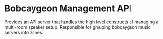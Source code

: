 # Bobcaygeon Management API

Provides an API server that handles the high level constructs of managing a multi-room speaker setup.  Responsible for grouping bobcaygeon music servers into zones.
